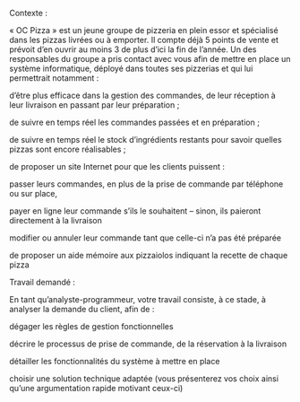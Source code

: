 Contexte :

« OC Pizza » est un jeune groupe de pizzeria en plein essor et spécialisé dans les pizzas livrées ou à emporter. Il compte déjà 5 points de vente et prévoit d’en ouvrir au moins 3 de plus d’ici la fin de l’année. Un des responsables du groupe a pris contact avec vous afin de mettre en place un système informatique, déployé dans toutes ses pizzerias et qui lui permettrait notamment :

d’être plus efficace dans la gestion des commandes, de leur réception à leur livraison en passant par leur préparation ;

de suivre en temps réel les commandes passées et en préparation ;

de suivre en temps réel le stock d’ingrédients restants pour savoir quelles pizzas sont encore réalisables ;

de proposer un site Internet pour que les clients puissent :

passer leurs commandes, en plus de la prise de commande par téléphone ou sur place,

payer en ligne leur commande s’ils le souhaitent – sinon, ils paieront directement à la livraison

modifier ou annuler leur commande tant que celle-ci n’a pas été préparée

de proposer un aide mémoire aux pizzaiolos indiquant la recette de chaque pizza


Travail demandé :

En tant qu’analyste-programmeur, votre travail consiste, à ce stade, à analyser la demande du client, afin de :

dégager les règles de gestion fonctionnelles

décrire le processus de prise de commande, de la réservation à la livraison

détailler les fonctionnalités du système à mettre en place

choisir une solution technique adaptée (vous présenterez vos choix ainsi qu’une argumentation rapide motivant ceux-ci)

